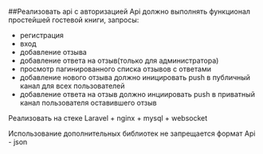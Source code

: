 ##Реализовать api c авторизацией
Api должно выполнять функционал простейшей гостевой книги, запросы:
- регистрация
- вход
- добавление отзыва
- добавление ответа на отзыв(только для администратора)
- просмотр пагинированного списка отзывов с ответами
- добавление нового отзыва должно иницировать push в публичный канал для всех пользователей
- добавление ответа на отзыв должно инциировать push в приватный канал пользователя оставившего отзыв

Реализовать на стеке
Laravel + nginx + mysql + websocket

Использование дополнительных библиотек не запрещается
формат Api - json
